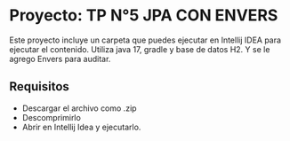 # Proyecto: TP N°5 JPA CON ENVERS

Este proyecto incluye un carpeta que puedes ejecutar en Intellij IDEA para ejecutar el contenido.
Utiliza java 17, gradle y base de datos H2. Y se le agrego Envers para auditar.

## Requisitos

- Descargar el archivo como .zip
- Descomprimirlo
- Abrir en Intellij Idea y ejecutarlo.
